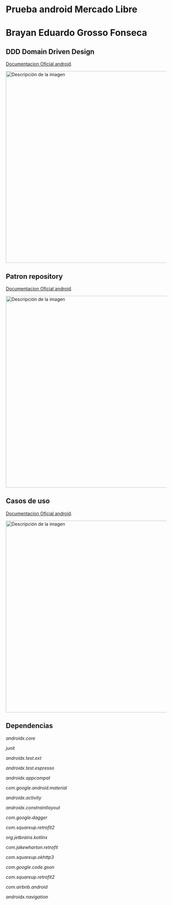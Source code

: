 # Prueba android Mercado Libre

# Brayan Eduardo Grosso Fonseca


## DDD Domain Driven Design

[Documentacion Oficial android](https://developer.android.com/topic/architecture/domain-layer?hl=es-419).

<img src="https://developer.android.com/static/topic/libraries/architecture/images/mad-arch-domain-overview.png" alt="Descripción de la imagen" width="600" >


## Patron repository


[Documentacion Oficial android](https://developer.android.com/codelabs/basic-android-kotlin-training-repository-pattern?hl=es-419#0).


<img src="https://developer.android.com/static/codelabs/basic-android-kotlin-training-repository-pattern/img/9e528301efd49aea_960.png?hl=es-419" alt="Descripción de la imagen" width="600" >



## Casos de uso


[Documentacion Oficial android](https://developer.android.com/topic/architecture/domain-layer?hl=es-419).

<img src="https://developer.android.com/static/topic/libraries/architecture/images/mad-arch-domain-usecase-deps.png?hl=es-419" alt="Descripción de la imagen" width="600" >




## Dependencias
_androidx.core_

_junit_

_androidx.test.ext_

_androidx.test.espresso_

_androidx.appcompat_

_com.google.android.material_

_androidx.activity_

_androidx.constraintlayout_

_com.google.dagger_

_com.squareup.retrofit2_

_org.jetbrains.kotlinx_

_com.jakewharton.retrofit_

_com.squareup.okhttp3_

_com.google.code.gson_

_com.squareup.retrofit2_

_com.airbnb.android_

_androidx.navigation_
